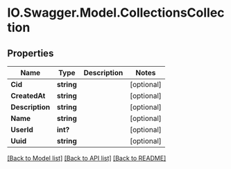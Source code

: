 # IO.Swagger.Model.CollectionsCollection
## Properties

Name | Type | Description | Notes
------------ | ------------- | ------------- | -------------
**Cid** | **string** |  | [optional] 
**CreatedAt** | **string** |  | [optional] 
**Description** | **string** |  | [optional] 
**Name** | **string** |  | [optional] 
**UserId** | **int?** |  | [optional] 
**Uuid** | **string** |  | [optional] 

[[Back to Model list]](../README.md#documentation-for-models) [[Back to API list]](../README.md#documentation-for-api-endpoints) [[Back to README]](../README.md)

